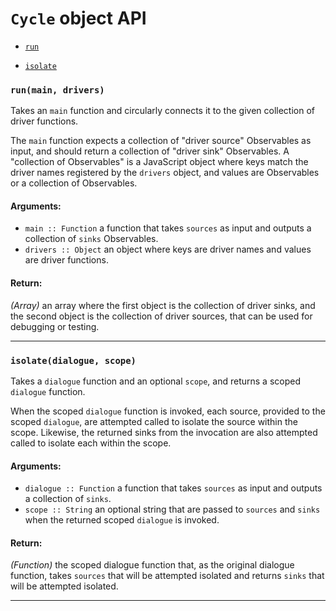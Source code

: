 
# `Cycle` object API

- [`run`](#run)

- [`isolate`](#isolate)

### <a id="run"></a> `run(main, drivers)`

Takes an `main` function and circularly connects it to the given collection
of driver functions.

The `main` function expects a collection of "driver source" Observables
as input, and should return a collection of "driver sink" Observables.
A "collection of Observables" is a JavaScript object where
keys match the driver names registered by the `drivers` object, and values
are Observables or a collection of Observables.

#### Arguments:

- `main :: Function` a function that takes `sources` as input and outputs a collection of `sinks` Observables.
- `drivers :: Object` an object where keys are driver names and values are driver functions.

#### Return:

*(Array)* an array where the first object is the collection of driver sinks, and the second object is the collection of driver sources, that
can be used for debugging or testing.

- - -

### <a id="isolate"></a> `isolate(dialogue, scope)`

Takes a `dialogue` function and an optional `scope`, and returns a scoped
`dialogue` function.

When the scoped `dialogue` function is invoked, each source, provided
to the scoped `dialogue`, are attempted called to isolate the source within
the scope. Likewise, the returned sinks from the invocation are also
attempted called to isolate each within the scope.

#### Arguments:

- `dialogue :: Function` a function that takes `sources` as input and outputs a collection of `sinks`.
- `scope :: String` an optional string that are passed to `sources` and `sinks` when the returned scoped `dialogue` is invoked.

#### Return:

*(Function)* the scoped dialogue function that, as the original dialogue function, takes `sources` that will be attempted isolated
and returns `sinks` that will be attempted isolated.

- - -

